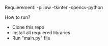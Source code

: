 Requierement:
-pillow
-tkinter
-opencv-python

How to run?
- Clone this repo
- Install all requiered libraries
- Run "main.py" file